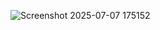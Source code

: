 ![Screenshot 2025-07-07 175152](https://github.com/user-attachments/assets/8cb1b26d-590f-43e0-9b3e-f0846ccb05e7)
